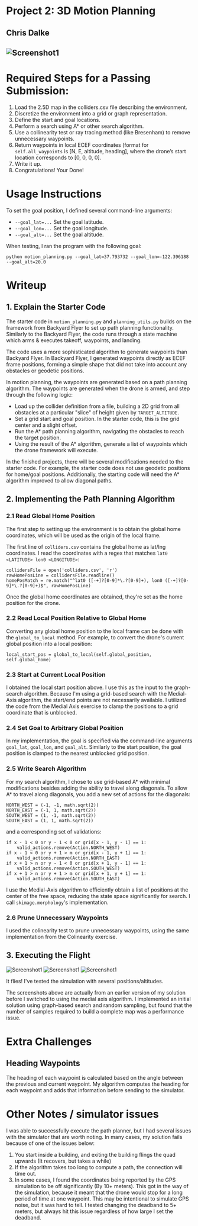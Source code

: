 # Project 2: 3D Motion Planning
## Chris Dalke
![Screenshot1](./images/drone4.png)
---


# Required Steps for a Passing Submission:
1. Load the 2.5D map in the colliders.csv file describing the environment.
2. Discretize the environment into a grid or graph representation.
3. Define the start and goal locations.
4. Perform a search using A* or other search algorithm.
5. Use a collinearity test or ray tracing method (like Bresenham) to remove unnecessary waypoints.
6. Return waypoints in local ECEF coordinates (format for `self.all_waypoints` is [N, E, altitude, heading], where the drone’s start location corresponds to [0, 0, 0, 0].
7. Write it up.
8. Congratulations!  Your Done!

# Usage Instructions

To set the goal position, I defined several command-line arguments:
- `--goal_lat=...` Set the goal latitude.
- `--goal_lon=...` Set the goal longitude.
- `--goal_alt=...` Set the goal altitude.

When testing, I ran the program with the following goal:

```
python motion_planning.py --goal_lat=37.793732 --goal_lon=-122.396188 --goal_alt=20.0
```

# Writeup

## 1. Explain the Starter Code
The starter code in `motion_planning.py` and `planning_utils.py` builds on the framework from Backyard Flyer to set up path planning functionality. Similarly to the Backyard Flyer, the code runs through a state machine which arms & executes takeoff, waypoints, and landing.

The code uses a more sophisticated algorithm to generate waypoints than Backyard Flyer. In Backyard Flyer, I generated waypoints directly as ECEF frame positions, forming a simple shape that did not take into account any obstacles or geodetic positions.

In motion planning, the waypoints are generated based on a path planning algorithm. The waypoints are generated when the drone is armed, and step through the following logic:

- Load up the collider definition from a file, building a 2D grid from all obstacles at a particular "slice" of height given by `TARGET_ALTITUDE`.
- Set a grid start and goal position. In the starter code, this is the grid center and a slight offset.
- Run the A* path planning algorithm, navigating the obstacles to reach the target position.
- Using the result of the A* algorithm, generate a list of waypoints which the drone framework will execute.

In the finished projects, there will be several modifications needed to the starter code. For example, the starter code does not use geodetic positions for home/goal positions. Additionally, the starting code will need the A* algorithm improved to allow diagonal paths.

## 2. Implementing the Path Planning Algorithm

### 2.1 Read Global Home Position
The first step to setting up the environment is to obtain the global home coordinates, which will be used as the origin of the local frame.

The first line of `colliders.csv` contains the global home as lat/lng coordinates. I read the coordinates with a regex that matches `lat0 <LATITUDE> lon0 <LONGITUDE>`:

```
collidersFile = open('colliders.csv', 'r')
rawHomePosLine = collidersFile.readline()
homePosMatch = re.match("^lat0 ([-+]?[0-9]*\.?[0-9]+), lon0 ([-+]?[0-9]*\.?[0-9]+)$", rawHomePosLine)
```

Once the global home coordinates are obtained, they're set as the home position for the drone.

### 2.2 Read Local Position Relative to Global Home

Converting any global home position to the local frame can be done with the `global_to_local` method. For example, to convert the drone's current global position into a local position:

```
local_start_pos = global_to_local(self.global_position, self.global_home)
```

### 2.3 Start at Current Local Position

I obtained the local start position above. I use this as the input to the graph-search algorithm. Because I'm using a grid-based search with the Medial-Axis algorithm, the start/end points are not necessarily available. I utilized the code from the Medial Axis exercise to clamp the positions to a grid coordinate that is unblocked.

### 2.4 Set Goal to Arbitrary Global Position

In my implementation, the goal is specified via the command-line arguments `goal_lat`, `goal_lon`, and `goal_alt`. Similarly to the start position, the goal position is clamped to the nearest unblocked grid position.

### 2.5 Write Search Algorithm

For my search algorithm, I chose to use grid-based A* with minimal modifications besides adding the ability to travel along diagonals. To allow A* to travel along diagonals, you add a new set of actions for the diagonals:


```
NORTH_WEST = (-1, -1, math.sqrt(2))
NORTH_EAST = (-1, 1, math.sqrt(2))
SOUTH_WEST = (1, -1, math.sqrt(2))
SOUTH_EAST = (1, 1, math.sqrt(2))
```

and a corresponding set of validations:
```
if x - 1 < 0 or y - 1 < 0 or grid[x - 1, y - 1] == 1:
    valid_actions.remove(Action.NORTH_WEST)
if x - 1 < 0 or y + 1 > m or grid[x - 1, y + 1] == 1:
    valid_actions.remove(Action.NORTH_EAST)
if x + 1 > n or y - 1 < 0 or grid[x + 1, y - 1] == 1:
    valid_actions.remove(Action.SOUTH_WEST)
if x + 1 > n or y + 1 > m or grid[x + 1, y + 1] == 1:
    valid_actions.remove(Action.SOUTH_EAST)
```

I use the Medial-Axis algorithm to efficiently obtain a list of positions at the center of the free space, reducing the state space significantly for search. I call `skimage.morphology`'s implementation. 

### 2.6 Prune Unnecessary Waypoints

I used the colinearity test to prune unnecessary waypoints, using the same implementation from the Colinearity exercise.

## 3. Executing the Flight
![Screenshot1](./images/drone1.png)
![Screenshot1](./images/drone2.png)
![Screenshot1](./images/drone3.png)

It flies! I've tested the simulation with several positions/altitudes.

The screenshots above are actually from an earlier version of my solution before I switched to using the medial axis algorithm. I implemented an initial solution using graph-based search and random sampling, but found that the number of samples required to build a complete map was a performance issue.

# Extra Challenges

## Heading Waypoints

The heading of each waypoint is calculated based on the angle between the previous and current waypoint. My algorithm computes the heading for each waypoint and adds that information before sending to the simulator.

# Other Notes / simulator issues
I was able to successfully execute the path planner, but I had several issues with the simulator that are worth noting. In many cases, my solution fails because of one of the issues below:
1) You start inside a building, and exiting the building flings the quad upwards (It recovers, but takes a while)
2) If the algorithm takes too long to compute a path, the connection will time out.
3) In some cases, I found the coordinates being reported by the GPS simulation to be off significantly (By 10+ meters). This got in the way of the simulation, because it meant that the drone would stop for a long period of time at one waypoint. This may be intentional to simulate GPS noise, but it was hard to tell. I tested changing the deadband to 5+ meters, but always hit this issue regardless of how large I set the deadband.